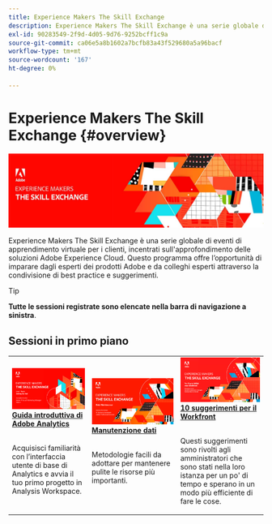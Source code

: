 ```yaml
---
title: Experience Makers The Skill Exchange
description: Experience Makers The Skill Exchange è una serie globale di eventi di apprendimento virtuale per i clienti, incentrati sull'approfondimento delle soluzioni Adobe Experience Cloud.
exl-id: 90283549-2f9d-4d05-9d76-9252bcff1c9a
source-git-commit: ca06e5a8b1602a7bcfb83a43f529680a5a96bacf
workflow-type: tm+mt
source-wordcount: '167'
ht-degree: 0%

---
```


# Experience Makers The Skill Exchange {#overview}

<img alt="Experience Makers The Skill Exchange" src="./assets/skill-exchange.png" />

Experience Makers The Skill Exchange è una serie globale di eventi di apprendimento virtuale per i clienti, incentrati sull&#39;approfondimento delle soluzioni Adobe Experience Cloud. Questo programma offre l’opportunità di imparare dagli esperti dei prodotti Adobe e da colleghi esperti attraverso la condivisione di best practice e suggerimenti.

>[!TIP]
>
>**Tutte le sessioni registrate sono elencate nella barra di navigazione a sinistra**.

<div id="recs-overview-body-1"></div>
<div id="recs-overview-body-2"></div>
<div id="recs-overview-body-3"></div>
<div id="recs-overview-body-4"></div>
<div id="recs-overview-body-5"></div>
<div id="recs-overview-body-6"></div>

<div id="past-events">


</div>

## Sessioni in primo piano

<table>
  <tr>
   <td>
      <a href="analytics/jun2021/getting-started.md">
      <img alt="Guida introduttiva di Analytics" src="./assets/analytics-getting-started.png"/>
      </a>
      <div>
         <a href="analytics/jun2021/getting-started.md"><strong>Guida introduttiva di Adobe Analytics</strong></a>
<!---         <br/><em>foo</em> -->
      </div>
      <p>
        <br/>
         Acquisisci familiarità con l’interfaccia utente di base di Analytics e avvia il tuo primo progetto in Analysis Workspace.
      </p>
    </td>
   <td>
      <a href="marketo/feb2022/data-maintenance.md">
      <img alt="Manutenzione dati" src="./assets/data-maintenance.png"/>
      </a>
      <div>
         <a href="marketo/feb2022/data-maintenance.md"><strong>Manutenzione dati</strong></a>
<!---         <br/><em>foo</em> -->
      </div>
      <p>
        <br/>
         Metodologie facili da adottare per mantenere pulite le risorse più importanti.
      </p>
    </td>
   <td>
      <a href="workfront/apr2022/ten-tips.md">
      <img alt="10 suggerimenti per il Workfront" src="./assets/workfront-10-tips.png"/>
      </a>
      <div>
         <a href="workfront/apr2022/ten-tips.md"><strong>10 suggerimenti per il Workfront</strong></a>
<!---         <br/><em>foo</em> -->
      </div>
      <p>
        <br/>
         Questi suggerimenti sono rivolti agli amministratori che sono stati nella loro istanza per un po' di tempo e sperano in un modo più efficiente di fare le cose.
      </p>
    </td>
  </tr>
</table>
